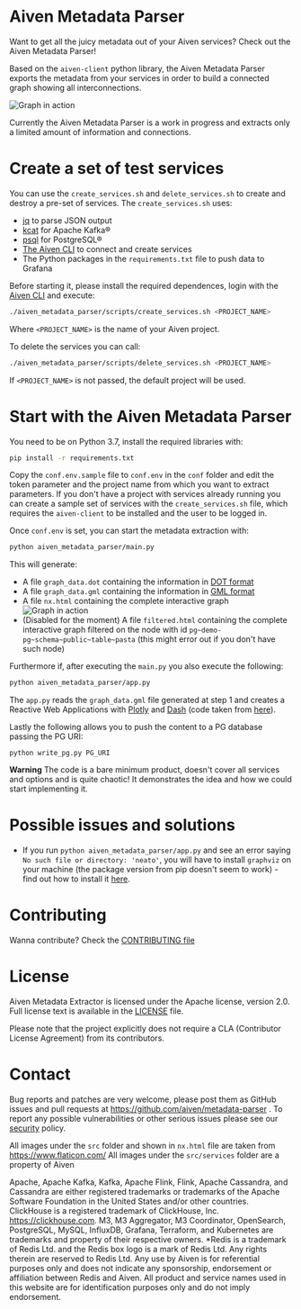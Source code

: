 Aiven Metadata Parser
========================

Want to get all the juicy metadata out of your Aiven services? Check out the Aiven Metadata Parser! 

Based on the `aiven-client` python library, the Aiven Metadata Parser exports the metadata from your services in order to build a connected graph showing all interconnections.

![Graph in action](img/graph.gif)

Currently the Aiven Metadata Parser is a work in progress and extracts only a limited amount of information and connections.

Create a set of test services
=============================

You can use the `create_services.sh` and `delete_services.sh` to create and destroy a pre-set of services.
The `create_services.sh` uses:

* [jq](https://stedolan.github.io/jq/) to parse JSON output
* [kcat](https://github.com/edenhill/kcat) for Apache Kafka®
* [psql](https://www.postgresql.org/docs/current/app-psql.html) for PostgreSQL®
* [The Aiven CLI](https://github.com/aiven/aiven-client) to connect and create services
* The Python packages in the `requirements.txt` file to push data to Grafana

Before starting it, please install the required dependences, login with the [Aiven CLI](https://github.com/aiven/aiven-client) and execute:

```bash
./aiven_metadata_parser/scripts/create_services.sh <PROJECT_NAME>
```

Where `<PROJECT_NAME>` is the name of your Aiven project.

To delete the services you can call:

```bash
./aiven_metadata_parser/scripts/delete_services.sh <PROJECT_NAME>
```

If `<PROJECT_NAME>` is not passed, the default project will be used.

Start with the Aiven Metadata Parser
=======================================

You need to be on Python 3.7, install the required libraries with:

```bash
pip install -r requirements.txt
```

Copy the `conf.env.sample` file to `conf.env` in the `conf` folder and edit the token parameter and the project name from which you want to extract parameters.
If you don't have a project with services already running you can create a sample set of services with the `create_services.sh` file, which requires the `aiven-client` to be installed and the user to be logged in.

Once `conf.env` is set, you can start the metadata extraction with: 

```bash
python aiven_metadata_parser/main.py
```

This will generate:
* A file `graph_data.dot` containing the information in [DOT format](https://graphviz.org/doc/info/lang.html)
* A file `graph_data.gml` containing the information in [GML format](https://en.wikipedia.org/wiki/Geography_Markup_Language)
* A file `nx.html` containing the complete interactive graph
![Graph in action](img/graph.gif)
* (Disabled for the moment) A file `filtered.html` containing the complete interactive graph filtered on the node with id `pg~demo-pg~schema~public~table~pasta` (this might error out if you don't have such node)

Furthermore if, after executing the `main.py` you also execute the following:

```bash
python aiven_metadata_parser/app.py
```

The `app.py` reads the `graph_data.gml` file generated at step 1 and creates a Reactive Web Applications with [Plotly](https://plot.ly/python/) and [Dash](https://plot.ly/dash/) (code taken from [here](https://towardsdatascience.com/python-interactive-network-visualization-using-networkx-plotly-and-dash-e44749161ed7)).

Lastly the following allows you to push the content to a PG database passing the PG URI:

```
python write_pg.py PG_URI
```

**Warning** 
The code is a bare minimum product, doesn't cover all services and options and is quite chaotic! It demonstrates the idea and how we could start implementing it.

Possible issues and solutions
============

- If you run `python aiven_metadata_parser/app.py` and see an error saying `No such file or directory: 'neato'`, you will have to install `graphviz` on your machine (the package version from pip doesn't seem to work) - find out how to install it [here](https://graphviz.org/download/).

Contributing
============

Wanna contribute? Check the [CONTRIBUTING file](CONTRIBUTING.md)

License
============
Aiven Metadata Extractor is licensed under the Apache license, version 2.0. Full license text is available in the [LICENSE](LICENSE) file.

Please note that the project explicitly does not require a CLA (Contributor License Agreement) from its contributors.

Contact
============
Bug reports and patches are very welcome, please post them as GitHub issues and pull requests at https://github.com/aiven/metadata-parser . 
To report any possible vulnerabilities or other serious issues please see our [security](SECURITY.md) policy.

All images under the `src` folder and shown in `nx.html` file are taken from https://www.flaticon.com/
All images under the `src/services` folder are a property of Aiven


Apache, Apache Kafka, Kafka, Apache Flink, Flink, Apache Cassandra, and Cassandra are either registered trademarks or trademarks of the Apache Software Foundation in the United States and/or other countries. ClickHouse is a registered trademark of ClickHouse, Inc. https://clickhouse.com. M3, M3 Aggregator, M3 Coordinator, OpenSearch, PostgreSQL, MySQL, InfluxDB, Grafana, Terraform, and Kubernetes are trademarks and property of their respective owners. *Redis is a trademark of Redis Ltd. and the Redis box logo is a mark of Redis Ltd. Any rights therein are reserved to Redis Ltd. Any use by Aiven is for referential purposes only and does not indicate any sponsorship, endorsement or affiliation between Redis and Aiven.  All product and service names used in this website are for identification purposes only and do not imply endorsement.
